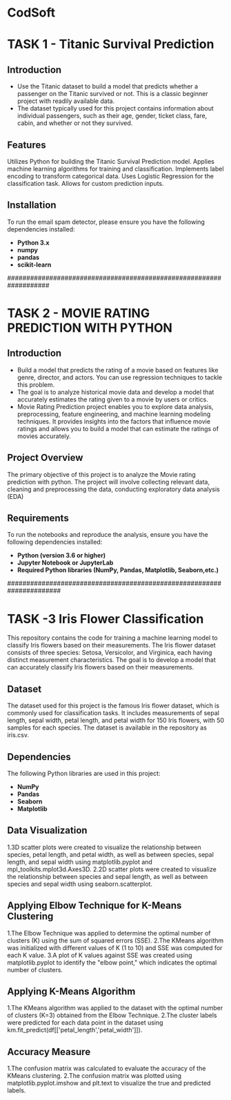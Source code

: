 # CodSoft
# TASK 1 - Titanic Survival Prediction
## Introduction
* Use the Titanic dataset to build a model that predicts whether a
passenger on the Titanic survived or not. This is a classic beginner
project with readily available data.
* The dataset typically used for this project contains information
about individual passengers, such as their age, gender, ticket
class, fare, cabin, and whether or not they survived.
## Features
Utilizes Python for building the Titanic Survival Prediction model.
Applies machine learning algorithms for training and classification.
Implements label encoding to transform categorical data.
Uses Logistic Regression for the classification task.
Allows for custom prediction inputs.

## Installation
To run the email spam detector, please ensure you have the following dependencies installed:

* **Python 3.x**
* **numpy** 
* **pandas** 
* **scikit-learn**

###################################################################

# TASK 2 - MOVIE RATING PREDICTION WITH PYTHON
## Introduction
* Build a model that predicts the rating of a movie based on
features like genre, director, and actors. You can use regression
techniques to tackle this problem.
* The goal is to analyze historical movie data and develop a model
that accurately estimates the rating given to a movie by users or
critics.
* Movie Rating Prediction project enables you to explore data
analysis, preprocessing, feature engineering, and machine
learning modeling techniques. It provides insights into the factors
that influence movie ratings and allows you to build a model that
can estimate the ratings of movies accurately.

## Project Overview
The primary objective of this project is to analyze the Movie rating prediction with python. The project will involve collecting relevant data, cleaning and preprocessing the data, conducting exploratory data analysis (EDA)

## Requirements
To run the notebooks and reproduce the analysis, ensure you have the following dependencies installed:
* **Python (version 3.6 or higher)**
* **Jupyter Notebook or JupyterLab**
* **Required Python libraries (NumPy, Pandas, Matplotlib, Seaborn,etc.)**

######################################################################

# TASK -3 Iris Flower Classification
This repository contains the code for training a machine learning model to classify Iris flowers based on their measurements. The Iris flower dataset consists of three species: Setosa, Versicolor, and Virginica, each having distinct measurement characteristics. The goal is to develop a model that can accurately classify Iris flowers based on their measurements.

## Dataset
The dataset used for this project is the famous Iris flower dataset, which is commonly used for classification tasks. It includes measurements of sepal length, sepal width, petal length, and petal width for 150 Iris flowers, with 50 samples for each species. The dataset is available in the repository as iris.csv.

## Dependencies
The following Python libraries are used in this project:

* **NumPy**
* **Pandas**
* **Seaborn**
* **Matplotlib**

## Data Visualization
1.3D scatter plots were created to visualize the relationship between species, petal length, and petal width, as well as between species, sepal length, and sepal width using matplotlib.pyplot and mpl_toolkits.mplot3d.Axes3D.
2.2D scatter plots were created to visualize the relationship between species and sepal length, as well as between species and sepal width using seaborn.scatterplot.

## Applying Elbow Technique for K-Means Clustering
1.The Elbow Technique was applied to determine the optimal number of clusters (K) using the sum of squared errors (SSE).
2.The KMeans algorithm was initialized with different values of K (1 to 10) and SSE was computed for each K value.
3.A plot of K values against SSE was created using matplotlib.pyplot to identify the "elbow point," which indicates the optimal number of clusters.

## Applying K-Means Algorithm
1.The KMeans algorithm was applied to the dataset with the optimal number of clusters (K=3) obtained from the Elbow Technique.
2.The cluster labels were predicted for each data point in the dataset using km.fit_predict(df[['petal_length','petal_width']]).

## Accuracy Measure
1.The confusion matrix was calculated to evaluate the accuracy of the KMeans clustering.
2.The confusion matrix was plotted using matplotlib.pyplot.imshow and plt.text to visualize the true and predicted labels.
